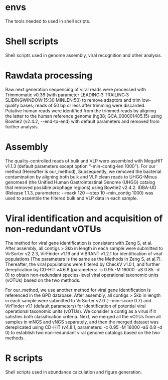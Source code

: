 # envs
The tools needed to used in shell scripts.

# Shell scripts
Shell scripts used in genome assembly, viral recognition and other analysis.

# Rawdata processing
Raw next generation sequencing of viral reads were processed with Trimmomatic v0.38 (with parameter LEADING:3 TRAILING:3 SLIDINGWINDOW:15:30 MINLEN:50) to remove adaptors and trim low-quality bases; reads of 50 bp or less after trimming were discarded. Putative human reads were identified from the trimmed reads by aligning the latter to the human reference genome (hg38; GCA_000001405.15) using Bowtie2 (v2.4.2, --end-to-end) with default parameters and removed from further analysis.

# Assembly
The quality-controlled reads of bulk and VLP were assembled with MegaHIT v1.1.3 (default parameters except option “-min-contig-len 1000”).
For our method (Hereafter is our_method), Subsequently, we removed the bacterial contamination by aligning both bulk and VLP clean reads to UHGG-Minus genomes4 (the Unified Human Gastrointestinal Genome (UHGG) catalog that removed possible prophage regions) using Bowtie2 v2.4.2. IDBA-UD (Release 1.1.3, parameters: --maxk 120 --step 10 –min_contig 1000) was used to assemble the filtered bulk and VLP data in each sample. 

# Viral identification and acquisition of non-redundant vOTUs
The method for viral gene identification is consistent with Zeng S, et al. After assembly, all contigs > 3kb in length in each sample were submitted to VirSorter v2.2.3, VirFinder v1.19 and VIBRANT v1.2.1 for identification of viral populations (The parameters is the same as the Methods in Zeng S, et al.7). Thereafter, the viral populations were filtered by CheckV v1.0.1, and further dereplication by CD-HIT v4.6.8 (parameters: -c 0.95 -M 16000 -aS 0.85 -d 0) to obtain non-redundant species-level viral operational taxonomic units (vOTUs) based on the two methods. 

For our_method, we use another method for viral gene identification is referenced in the GPD database. After assembly, all contigs > 5kb in length in each sample were submitted to VirSorter v2.0 (--min-score 0.7) and VirFinder v1.1 (default parameters) for identification of potential viral operational taxonomic units (vOTUs). We consider a contig as a virus if it satisfies both classification criteria. Next, we merged all the vOTUs from all samples in mNGS and vNGS separately, and then the merged dataset was dereplicated using CD-HIT (v4.8.1, parameters: -c 0.95 -M 16000 -aS 0.8 -d 0) to establish two non-redundant viral genome catalogs based on the two methods. 

# R scripts
Shell scripts used in abundance calculation and figure generation.
